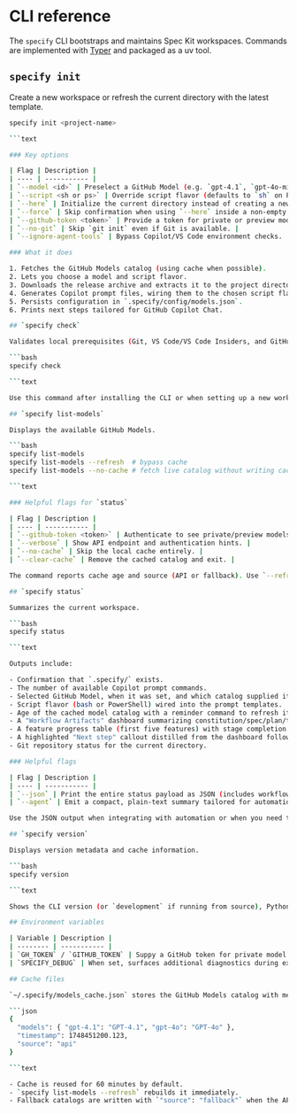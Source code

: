 # CLI reference

The `specify` CLI bootstraps and maintains Spec Kit workspaces. Commands are implemented with [Typer](https://typer.tiangolo.com/) and packaged as a uv tool.

## `specify init`

Create a new workspace or refresh the current directory with the latest template.

```bash
specify init <project-name>

```text

### Key options

| Flag | Description |
| ---- | ----------- |
| `--model <id>` | Preselect a GitHub Model (e.g. `gpt-4.1`, `gpt-4o-mini`). When omitted, an interactive picker appears. |
| `--script <sh or ps>` | Override script flavor (defaults to `sh` on POSIX, `ps` on Windows). |
| `--here` | Initialize the current directory instead of creating a new folder. |
| `--force` | Skip confirmation when using `--here` inside a non-empty directory. |
| `--github-token <token>` | Provide a token for private or preview models (falls back to `GH_TOKEN` / `GITHUB_TOKEN`). |
| `--no-git` | Skip `git init` even if Git is available. |
| `--ignore-agent-tools` | Bypass Copilot/VS Code environment checks. |

### What it does

1. Fetches the GitHub Models catalog (using cache when possible).
2. Lets you choose a model and script flavor.
3. Downloads the release archive and extracts it to the project directory.
4. Generates Copilot prompt files, wiring them to the chosen script flavor.
5. Persists configuration in `.specify/config/models.json`.
6. Prints next steps tailored for GitHub Copilot Chat.

## `specify check`

Validates local prerequisites (Git, VS Code/VS Code Insiders, and GitHub Models integration).

```bash
specify check

```text

Use this command after installing the CLI or when setting up a new workstation.

## `specify list-models`

Displays the available GitHub Models.

```bash
specify list-models
specify list-models --refresh  # bypass cache
specify list-models --no-cache # fetch live catalog without writing cache

```text

### Helpful flags for `status`

| Flag | Description |
| ---- | ----------- |
| `--github-token <token>` | Authenticate to see private/preview models. |
| `--verbose` | Show API endpoint and authentication hints. |
| `--no-cache` | Skip the local cache entirely. |
| `--clear-cache` | Remove the cached catalog and exit. |

The command reports cache age and source (API or fallback). Use `--refresh` to force a new fetch.

## `specify status`

Summarizes the current workspace.

```bash
specify status

```text

Outputs include:

- Confirmation that `.specify/` exists.
- The number of available Copilot prompt commands.
- Selected GitHub Model, when it was set, and which catalog supplied it (API or fallback).
- Script flavor (bash or PowerShell) wired into the prompt templates.
- Age of the cached model catalog with a reminder command to refresh it.
- A "Workflow Artifacts" dashboard summarizing constitution/spec/plan/task coverage with suggested next slash commands.
- A feature progress table (first five features) with stage completion indicators and next recommended action.
- A highlighted "Next step" callout distilled from the dashboard follow-ups.
- Git repository status for the current directory.

### Helpful flags

| Flag | Description |
| ---- | ----------- |
| `--json` | Print the entire status payload as JSON (includes workflow summary, feature states, prompts, scripts, cache metadata, and next-step suggestions). |
| `--agent` | Emit a compact, plain-text summary tailored for automation agents (no banner, includes next step, feature matrix, and follow-up list). |

Use the JSON output when integrating with automation or when you need to inspect every feature beyond the first five shown in the table.

## `specify version`

Displays version metadata and cache information.

```bash
specify version

```text

Shows the CLI version (or `development` if running from source), Python runtime, platform, and cache status (fresh/stale/none).

## Environment variables

| Variable | Description |
| -------- | ----------- |
| `GH_TOKEN` / `GITHUB_TOKEN` | Suppy a GitHub token for private model catalogs. CLI flags override environment variables. |
| `SPECIFY_DEBUG` | When set, surfaces additional diagnostics during extraction. |

## Cache files

`~/.specify/models_cache.json` stores the GitHub Models catalog with metadata:

```json
{
  "models": { "gpt-4.1": "GPT-4.1", "gpt-4o": "GPT-4o" },
  "timestamp": 1748451200.123,
  "source": "api"
}

```text

- Cache is reused for 60 minutes by default.
- `specify list-models --refresh` rebuilds it immediately.
- Fallback catalogs are written with `"source": "fallback"` when the API is unreachable.
